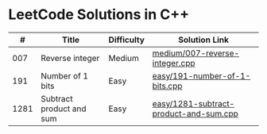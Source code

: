 # LeetCode Solutions in C++

| #    | Title                                | Difficulty | Solution Link |
|------|--------------------------------------|------------|----------------|
| 007 | Reverse integer | Medium | [medium/007-reverse-integer.cpp](medium/007-reverse-integer.cpp) |
| 191 | Number of 1 bits | Easy | [easy/191-number-of-1-bits.cpp](easy/191-number-of-1-bits.cpp) |
| 1281 | Subtract product and sum | Easy | [easy/1281-subtract-product-and-sum.cpp](easy/1281-subtract-product-and-sum.cpp) |
